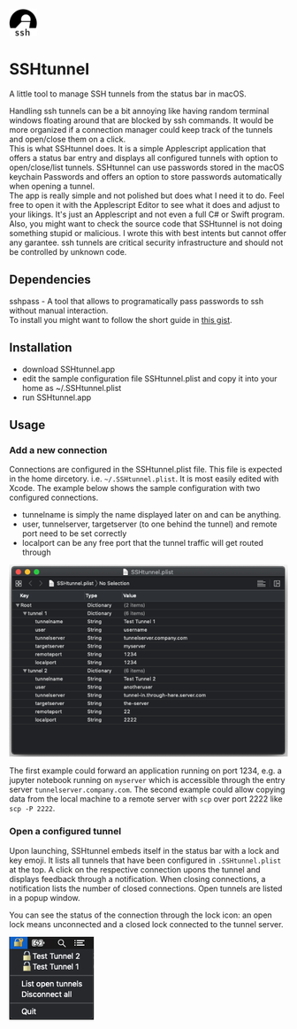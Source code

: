 ![SSHtunnel](https://github.com/GiantMolecularCloud/SSHtunnel/blob/main/doc/SSHtunnel.png "SSHtunnel Logo")
# SSHtunnel
A little tool to manage SSH tunnels from the status bar in macOS.
 
Handling ssh tunnels can be a bit annoying like having random terminal windows floating around that are blocked by ssh commands. It would be more organized if a connection manager could keep track of the tunnels and open/close them on a click.  
This is what SSHtunnel does. It is a simple Applescript application that offers a status bar entry and displays all configured tunnels with option to open/close/list tunnels. SSHtunnel can use passwords stored in the macOS keychain Passwords and offers an option to store passwords automatically when opening a tunnel.  
The app is really simple and not polished but does what I need it to do. Feel free to open it with the Applescript Editor to see what it does and adjust to your likings. It's just an Applescript and not even a full C# or Swift program.
Also, you might want to check the source code that SSHtunnel is not doing something stupid or malicious. I wrote this with best intents but cannot offer any garantee. ssh tunnels are critical security infrastructure and should not be controlled by unknown code.

## Dependencies
sshpass - A tool that allows to programatically pass passwords to ssh without manual interaction.  
To install you might want to follow the short guide in [this gist](https://gist.github.com/arunoda/7790979).

## Installation
- download SSHtunnel.app
- edit the sample configuration file SSHtunnel.plist and copy it into your home as ~/.SSHtunnel.plist
- run SSHtunnel.app

## Usage

### Add a new connection
Connections are configured in the SSHtunnel.plist file. This file is expected in the home dircetory. i.e. `~/.SSHtunnel.plist`.
It is most easily edited with Xcode. The example below shows the sample configuration with two configured connections.

- tunnelname is simply the name displayed later on and can be anything.
- user, tunnelserver, targetserver (to one behind the tunnel) and remote port need to be set correctly
- localport can be any free port that the tunnel traffic will get routed through

![SSHtunnel](https://github.com/GiantMolecularCloud/SSHtunnel/blob/main/doc/configuration.png "configuration")

The first example could forward an application running on port 1234, e.g. a jupyter notebook running on `myserver` which is accessible through the entry server `tunnelserver.company.com`. The second example could allow copying data from the local machine to a remote server with `scp` over port 2222 like `scp -P 2222`.

### Open a configured tunnel

Upon launching, SSHtunnel embeds itself in the status bar with a lock and key emoji. It lists all tunnels that have been configured in `.SSHtunnel.plist` at the top. A click on the respective connection upons the tunnel and displays feedback through a notification. When closing connections, a notification lists the number of closed connections. Open tunnels are listed in a popup window.

You can see the status of the connection through the lock icon: an open lock means unconnected and a closed lock connected to the tunnel server.

![SSHtunnel](https://github.com/GiantMolecularCloud/SSHtunnel/blob/main/doc/open-tunnel.png "open tunnel")
